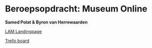 # Beroepsopdracht: Museum Online

**Samed Polat & Byron van Herrewaarden**

[LAM Landingpage](http://30859.hosts1.ma-cloud.nl/lamlisse/index.html)

[Trello board](https://trello.com/b/65WW4iOd/to-do-list-museum-online)

